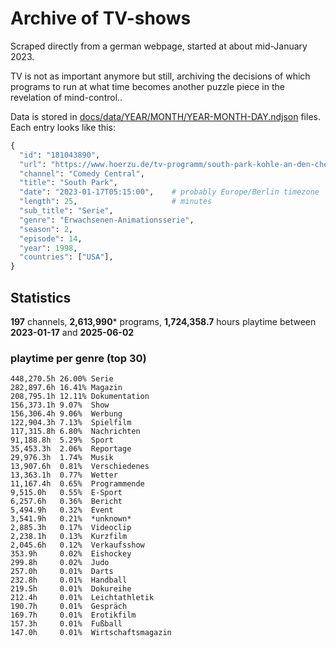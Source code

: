 # Archive of TV-shows

Scraped directly from a german webpage, started at about mid-January 2023.

TV is not as important anymore but still, archiving the decisions of which programs to run at what time
becomes another puzzle piece in the revelation of mind-control.. 

Data is stored in [docs/data/YEAR/MONTH/YEAR-MONTH-DAY.ndjson](docs/data/) files. 
Each entry looks like this:

```python
{
  "id": "181043890", 
  "url": "https://www.hoerzu.de/tv-programm/south-park-kohle-an-den-chefkoch/bid_181043890/", 
  "channel": "Comedy Central", 
  "title": "South Park", 
  "date": "2023-01-17T05:15:00",    # probably Europe/Berlin timezone 
  "length": 25,                     # minutes 
  "sub_title": "Serie", 
  "genre": "Erwachsenen-Animationsserie", 
  "season": 2, 
  "episode": 14, 
  "year": 1998, 
  "countries": ["USA"],
}
```

## Statistics

**197** channels, **2,613,990*** programs, **1,724,358.7** hours playtime between **2023-01-17** and **2025-06-02**


### playtime per genre (top 30)

    448,270.5h 26.00% Serie
    282,897.6h 16.41% Magazin
    208,795.1h 12.11% Dokumentation
    156,373.1h 9.07%  Show
    156,306.4h 9.06%  Werbung
    122,904.3h 7.13%  Spielfilm
    117,315.8h 6.80%  Nachrichten
    91,188.8h  5.29%  Sport
    35,453.3h  2.06%  Reportage
    29,976.3h  1.74%  Musik
    13,907.6h  0.81%  Verschiedenes
    13,363.1h  0.77%  Wetter
    11,167.4h  0.65%  Programmende
    9,515.0h   0.55%  E-Sport
    6,257.6h   0.36%  Bericht
    5,494.9h   0.32%  Event
    3,541.9h   0.21%  *unknown*
    2,885.3h   0.17%  Videoclip
    2,238.1h   0.13%  Kurzfilm
    2,045.6h   0.12%  Verkaufsshow
    353.9h     0.02%  Eishockey
    299.8h     0.02%  Judo
    257.0h     0.01%  Darts
    232.8h     0.01%  Handball
    219.5h     0.01%  Dokureihe
    212.4h     0.01%  Leichtathletik
    190.7h     0.01%  Gespräch
    169.7h     0.01%  Erotikfilm
    157.3h     0.01%  Fußball
    147.0h     0.01%  Wirtschaftsmagazin
